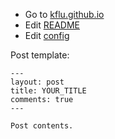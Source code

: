 - Go to [kflu.github.io](http://kflu.github.io/)
- Edit [README](https://github.com/kflu/kflu.github.io/edit/master/README.md)
- Edit [config](https://github.com/kflu/kflu.github.io/edit/master/_config.yml)

Post template:

```
---
layout: post
title: YOUR_TITLE
comments: true
---

Post contents.
```

